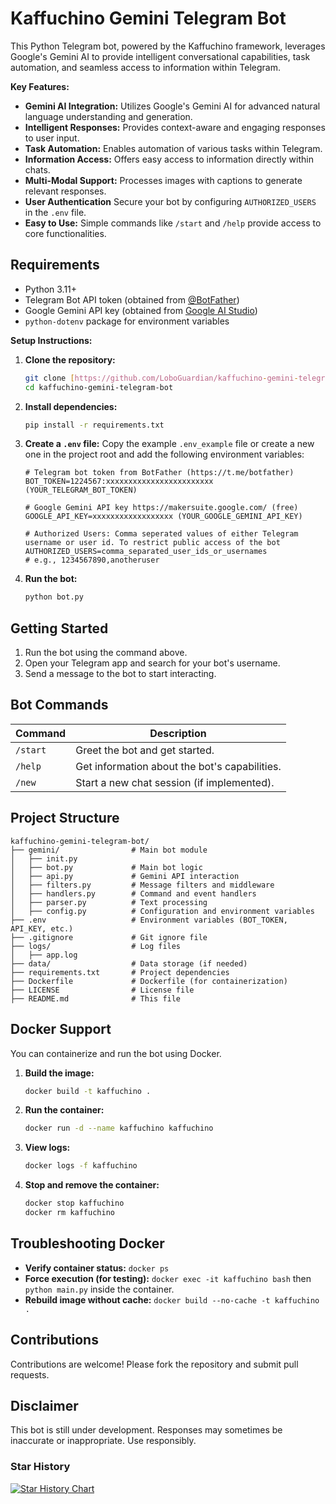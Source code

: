 # Kaffuchino Gemini Telegram Bot

This Python Telegram bot, powered by the Kaffuchino framework, leverages Google's Gemini AI to provide intelligent conversational capabilities, task automation, and seamless access to information within Telegram.

**Key Features:**

*   **Gemini AI Integration:** Utilizes Google's Gemini AI for advanced natural language understanding and generation.
*   **Intelligent Responses:** Provides context-aware and engaging responses to user input.
*   **Task Automation:** Enables automation of various tasks within Telegram.
*   **Information Access:** Offers easy access to information directly within chats.
*   **Multi-Modal Support:** Processes images with captions to generate relevant responses.
*   **User Authentication** Secure your bot by configuring `AUTHORIZED_USERS` in the `.env` file.
*   **Easy to Use:** Simple commands like `/start` and `/help` provide access to core functionalities.

## Requirements

*   Python 3.11+
*   Telegram Bot API token (obtained from [@BotFather](https://t.me/BotFather))
*   Google Gemini API key (obtained from [Google AI Studio](https://makersuite.google.com/))
*   `python-dotenv` package for environment variables

**Setup Instructions:**

1.  **Clone the repository:**

    ```bash
    git clone [https://github.com/LoboGuardian/kaffuchino-gemini-telegram-bot.git](https://www.google.com/search?q=https://github.com/LoboGuardian/kaffuchino-gemini-telegram-bot.git)  # Replace with your repo URL
    cd kaffuchino-gemini-telegram-bot
    ```

2.  **Install dependencies:**

    ```bash
    pip install -r requirements.txt
    ```

3.  **Create a `.env` file:**  Copy the example `.env_example` file or create a new one in the project root and add the following environment variables:

    ```
    # Telegram bot token from BotFather (https://t.me/botfather)
    BOT_TOKEN=1224567:xxxxxxxxxxxxxxxxxxxxxxxx (YOUR_TELEGRAM_BOT_TOKEN)

    # Google Gemini API key https://makersuite.google.com/ (free)
    GOOGLE_API_KEY=xxxxxxxxxxxxxxxxxx (YOUR_GOOGLE_GEMINI_API_KEY)
    
    # Authorized Users: Comma seperated values of either Telegram username or user id. To restrict public access of the bot
    AUTHORIZED_USERS=comma_separated_user_ids_or_usernames
    # e.g., 1234567890,anotheruser

    ```

4.  **Run the bot:**

    ```bash
    python bot.py
    ```

## Getting Started

1.  Run the bot using the command above.
2.  Open your Telegram app and search for your bot's username.
3.  Send a message to the bot to start interacting.

## Bot Commands

| Command | Description                               |
| ------- | ----------------------------------------- |
| `/start` | Greet the bot and get started.          |
| `/help`  | Get information about the bot's capabilities. |
| `/new`   | Start a new chat session (if implemented). |

## Project Structure

```
kaffuchino-gemini-telegram-bot/
├── gemini/                # Main bot module
│   ├── init.py
│   ├── bot.py             # Main bot logic
│   ├── api.py             # Gemini API interaction
│   ├── filters.py         # Message filters and middleware
│   ├── handlers.py        # Command and event handlers
│   ├── parser.py          # Text processing
│   ├── config.py          # Configuration and environment variables
├── .env                   # Environment variables (BOT_TOKEN, API_KEY, etc.)
├── .gitignore             # Git ignore file
├── logs/                  # Log files
│   ├── app.log
├── data/                  # Data storage (if needed)
├── requirements.txt       # Project dependencies
├── Dockerfile             # Dockerfile (for containerization)
├── LICENSE                # License file
├── README.md              # This file
```
## Docker Support

You can containerize and run the bot using Docker.

1.  **Build the image:**

    ```bash
    docker build -t kaffuchino .
    ```

2.  **Run the container:**

    ```bash
    docker run -d --name kaffuchino kaffuchino
    ```

3.  **View logs:**

    ```bash
    docker logs -f kaffuchino
    ```

4.  **Stop and remove the container:**

    ```bash
    docker stop kaffuchino
    docker rm kaffuchino
    ```

## Troubleshooting Docker

*   **Verify container status:** `docker ps`
*   **Force execution (for testing):**  `docker exec -it kaffuchino bash` then `python main.py` inside the container.
*   **Rebuild image without cache:** `docker build --no-cache -t kaffuchino .`

## Contributions

Contributions are welcome! Please fork the repository and submit pull requests.

## Disclaimer

This bot is still under development.  Responses may sometimes be inaccurate or inappropriate. Use responsibly.

### Star History

<a href="https://star-history.com/#LoboGuardian/kaffuchino-gemini-telegram-bot&Date">
  <picture>
    <source media="(prefers-color-scheme: dark)" srcset="https://api.star-history.com/svg?repos=LoboGuardian/kaffuchino-gemini-telegram-bot&type=Date&theme=dark" />
    <source media="(prefers-color-scheme: light)" srcset="https://api.star-history.com/svg?repos=LoboGuardian/kaffuchino-gemini-telegram-bot&type=Date" />
    <img alt="Star History Chart" src="https://api.star-history.com/svg?repos=LoboGuardian/kaffuchino-gemini-telegram-bot&type=Date" />
  </picture>
</a>